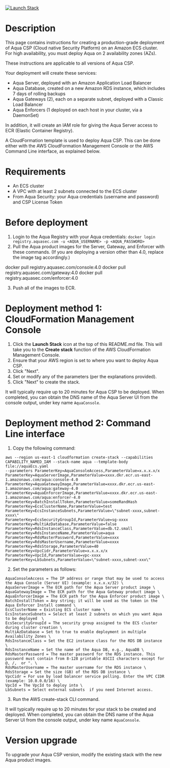 [![Launch Stack](https://s3.amazonaws.com/cloudformation-examples/cloudformation-launch-stack.png)](https://console.aws.amazon.com/cloudformation/home?#/stacks/new?stackName=aqua-ecs&templateURL=https://s3.amazonaws.com/aqua-security-public/aquaEcs.yaml)

# Description

This page contains instructions for creating a production-grade deployment of Aqua CSP (Cloud native Security Platform) on an Amazon ECS cluster. 
For high availability, you must deploy Aqua on 2 availability zones (AZs).

These instructions are applicable to all versions of Aqua CSP.

Your deployment will create these services:
 - Aqua Server, deployed with an Amazon Application Load Balancer
 - Aqua Database, created on a new Amazon RDS instance, which includes 7 days of rolling backups
 - Aqua Gateways (2), each on a separate subnet, deployed with a Classic Load Balancer
 - Aqua Enforcers (1 deployed on each host in your cluster, via a DaemonSet)

In addition, it will create an IAM role for giving the Aqua Server access to ECR (Elastic Container Registry).

A CloudFormation template is used to deploy Aqua CSP. This can be done either with the AWS CloudFormation Management Console or the AWS Command Line interface, as explained below.

# Requirements

 - An ECS cluster
 - A VPC with at least 2 subnets connected to the ECS cluster
 - From Aqua Security: your Aqua credentials (username and password) and CSP License Token

# Before deployment

1. Login to the Aqua Registry with your Aqua credentials:
   `docker login registry.aquasec.com -u <AQUA_USERNAME> -p <AQUA_PASSWORD>`
2. Pull the Aqua product images for the Server, Gateway, and Enforcer with these commands. (If you are deploying a version other than 4.0, replace the image tag accordingly.)
   
docker pull registry.aquasec.com/console:4.0
docker pull registry.aquasec.com/gateway:4.0
docker pull registry.aquasec.com/enforcer:4.0
   
3. Push all of the images to ECR.

# Deployment method 1: CloudFormation Management Console

 1. Click the <b>Launch Stack</b> icon at the top of this README.md file. This will take you to the <b>Create stack</b> function of the AWS CloudFormation Management Console.
 2. Ensure that your AWS region is set to where you want to deploy Aqua CSP.
 3. Click "Next".
 4. Set or modify any of the parameters (per the explanations provided).
 5. Click "Next" to create the stack.

It will typically require up to 20 minutes for Aqua CSP to be deployed.
When completed, you can obtain the DNS name of the Aqua Server UI from the console output, under key name `AquaConsole`.

# Deployment method 2: Command Line interface

1. Copy the following command:
```
aws --region us-east-1 cloudformation create-stack --capabilities CAPABILITY_NAMED_IAM --stack-name aqua --template-body file://aquaEcs.yaml 
--parameters ParameterKey=AquaConsoleAccess,ParameterValue=x.x.x.x/x 
ParameterKey=AquaServerImage,ParameterValue=xxxx.dkr.ecr.us-east-1.amazonaws.com/aqua:console-4.0 
ParameterKey=AquaGatewayImage,ParameterValue=xxxx.dkr.ecr.us-east-1.amazonaws.com/aqua:gateway-4.0 
ParameterKey=AquaEnforcerImage,ParameterValue=xxxx.dkr.ecr.us-east-1.amazonaws.com/aqua:enforcer-4.0 
ParameterKey=BatchInstallToken,ParameterValue=someRandHash 
ParameterKey=EcsClusterName,ParameterValue=test 
ParameterKey=EcsInstanceSubnets,ParameterValue=\"subnet-xxxx,subnet-xxxx\" 
ParameterKey=EcsSecurityGroupId,ParameterValue=sg-xxxx 
ParameterKey=MultiAzDatabase,ParameterValue=false 
ParameterKey=RdsInstanceClass,ParameterValue=db.t2.small 
ParameterKey=RdsInstanceName,ParameterValue=aqua 
ParameterKey=RdsMasterPassword,ParameterValue=xxxx 
ParameterKey=RdsMasterUsername,ParameterValue=xxxx 
ParameterKey=RdsStorage,ParameterValue=40 
ParameterKey=VpcCidr,ParameterValue=x.x.x.x/x 
ParameterKey=VpcId,ParameterValue=vpc-xxxx 
ParameterKey=LbSubnets,ParameterValue=\"subnet-xxxx,subnet-xxx\"
```
2. Set the parameters as follows:
```
AquaConsoleAccess = The IP address or range that may be used to access the Aqua Console (Server UI) (example: x.x.x.x/32) \
AquaServerImage = The ECR path for the Aqua Server product image \
AquaGatewayImage = The ECR path for the Aqua Gateway product image \
AquaEnforcerImage = The ECR path for the Aqua Enforcer product image \
BatchInstallToken = Any string; it will be used as the token in the Aqua Enforcer Install command \
EcsClusterName = Existing ECS cluster name \
EcsInstanceSubnets = Select at least 2 subnets on which you want Aqua to be deployed  \
EcsSecurityGroupId = The security group assigned to the ECS cluster during cluster creation \
MultiAzDatabase = Set to true to enable deployment in multiple Availability Zones \
RdsInstanceClass = Set the EC2 instance class for the RDS DB instance \
RdsInstanceName = Set the name of the Aqua DB, e.g., AquaDB \
RdsMasterPassword = The master password for the RDS instance. This password must contain from 8-128 printable ASCII characters except for @, /,  or ". \
RdsMasterUsername = The master username for the RDS instance \
RdsStorage = Set the size (GB) of the RDS DB instance \
VpcCidr = For use by load balancer service polling. Enter the VPC CIDR (example: 10.0.0.0/16) \
VpcId = The VpcId to deploy into \
LbSubnets = Select external subnets  if you need Internet access. 
```
3. Run the AWS create-stack CLI command.

It will typically require up to 20 minutes for your stack to be created and deployed.
When completed, you can obtain the DNS name of the Aqua Server UI from the console output, under key name `AquaConsole`.

# Version upgrade

To upgrade your Aqua CSP version, modify the existing stack with the new Aqua product images.
